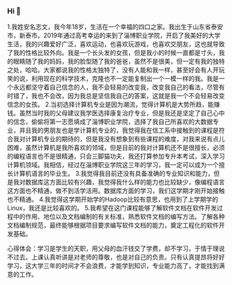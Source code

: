 ### Hi 👋
1.我姓安名志文，我今年18岁，生活在一个幸福的四口之家。我出生于山东省泰安市，新泰市。2019年通过高考幸运的来到了淄博职业学院，开启了我美好的大学生活，我的兴趣爱好广泛，喜欢运动，也喜欢玩游戏，也喜欢交朋友，这也就导致了我的性格比较外向。我是一个长头发的女孩，但是我小的时候一直都是寸头，我的眼睛随了我的妈妈，我的脸型随了我的爸爸，虽然不是很美，但一定有我的独特之处，哈哈。大家都说我的性格太独特了，没有人能和我一样，甚至好会有人开玩笑的说，利用现在的科学技术，克隆也不一定能复制出一个一模一样的我。我是一个永远都坚守着自己信念的人，我不会轻易的改变我，改变我自己的看法，尽管有时错了，我也不会改，因为我总是坚信我自己的答案，这就是我一个不会轻易改变信念的女孩。
2.当初选择计算机专业是因为潮流，觉得计算机是大势所趋，能赚钱。虽然当时我的父母建议我学医选择康复治疗专业，但是我还是坚定了自己心中的信念，偷偷将第一志愿填成了淄博职业学院，选择了我自己所喜欢的大数据专业，并且我的男朋友也是学计算机专业的，我觉得我在信工系中接触到的课程是符合我对计算机专业的期待的，但是我没有想象到有些课程的难度，对我来说有点儿困难，虽然计算机是我所喜欢的领域，但是目前的我对计算机还不是很擅长，必须的编程语言也不是很精通，只会三脚猫功夫，我还打算参加专升本考试，深入学习计算机领域。我相信，经过在淄博职业学院这三年的学习，我一定可以成为一个擅长计算机语言的毕业生。
3.我觉得我目前还没有具备准确的专业知识和能力，但是我对数据库这方面比较有兴趣，我觉得我什么样的能力也比较缺少，像编程语言这方面也不精通，做不到活学活用。数据库方面的学习，我们这学期才刚开始接触也不精通。
4.我觉得这学期开始学的Hadoop比较有意思，也用到了上学期学的Linux，我还是比较喜欢的。
5.我希望在这门课程能够了解软件文档在软件开发过程中的作用、地位以及文档编制的有关标准，熟悉软件文档的编写方法。了解各种文档编制规范，最终能够根据项目要求编写软件文档的能力，奠定工程化的软件开发基础。


心得体会：学习是学生的天职，用父母的血汗钱交了学费，却不学习，于情于理说不过去。上课认真听讲是对老师的尊敬，也是对自己的负责。只有认真提昂将好好学习，这大学三年的时间才不会浪费，才能学到知识，专业能力高了，才能找到满意的工作。

